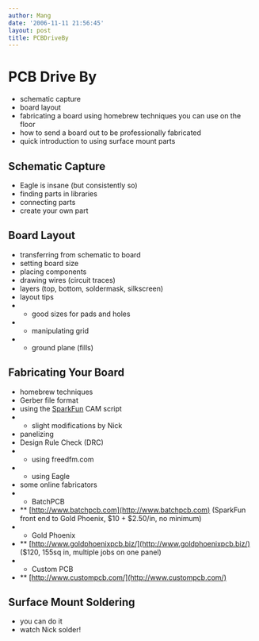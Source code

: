 ```yaml
---
author: Mang
date: '2006-11-11 21:56:45'
layout: post
title: PCBDriveBy
---
```


# PCB Drive By

* schematic capture
* board layout
* fabricating a board using homebrew techniques you can use on the floor
* how to send a board out to be professionally fabricated
* quick introduction to using surface mount parts

## Schematic Capture

* Eagle is insane (but consistently so)
* finding parts in libraries
* connecting parts
* create your own part

## Board Layout

* transferring from schematic to board
* setting board size
* placing components
* drawing wires (circuit traces)
* layers (top, bottom, soldermask, silkscreen)
* layout tips
* * good sizes for pads and holes
* * manipulating grid
* * ground plane (fills)

## Fabricating Your Board

* homebrew techniques
* Gerber file format
* using the [SparkFun](SparkFun.html) CAM script
* * slight modifications by Nick
* panelizing
* Design Rule Check (DRC)
* * using freedfm.com
* * using Eagle
* some online fabricators
* * BatchPCB
* ** [http://www.batchpcb.com](http://www.batchpcb.com) (SparkFun front end to Gold Phoenix, $10 + $2.50/in, no minimum)
* * Gold Phoenix
* ** [http://www.goldphoenixpcb.biz/](http://www.goldphoenixpcb.biz/) ($120, 155sq in, multiple jobs on one panel)
* * Custom PCB
* ** [http://www.custompcb.com/](http://www.custompcb.com/)


## Surface Mount Soldering

* you can do it
* watch Nick solder!
